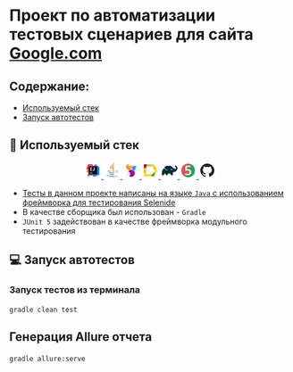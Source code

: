# Проект по автоматизации тестовых сценариев для сайта  [Google.com](https://www.google.com/)
## Содержание:

- [Используемый стек](#computer-используемый-стек)
- [Запуск автотестов](#arrow_forward-запуск-автотестов)

## :rocket: Используемый стек

<p align="center">
<a href="https://www.jetbrains.com/idea/"/><img width="6%" title="IntelliJ IDEA" src="media/logo/Intelij_IDEA.svg"/>
<a href="https://www.java.com/"/><img width="6%" title="Java" src="media/logo/Java.svg"/>
<a href="https://selenide.org/"/><img width="6%" title="Selenide" src="media/logo/Selenide.svg"/>
<a href="https://github.com/allure-framework/allure2"/><img width="6%" title="Allure Report" src="media/logo/Allure_Report.svg"/>
<a href="https://gradle.org/"/><img width="6%" title="Gradle" src="media/logo/Gradle.svg"/>
<a href="https://junit.org/junit5/"/><img width="6%" title="JUnit5" src="media/logo/JUnit5.svg"/>
<a href="https://github.com/"/><img width="6%" title="GitHub" src="media/logo/GitHub.svg"/>



- Тесты в данном проекте написаны на языке <code>Java</code> с использованием фреймворка для тестирования [Selenide](https://selenide.org/)
- В качестве сборщика был использован - <code>Gradle</code>
- <code>JUnit 5</code> задействован в качестве фреймворка модульного тестирования


##  :computer: Запуск автотестов

###  Запуск тестов из терминала
```
gradle clean test
```
## Генерация Allure отчета
```
gradle allure:serve
```
